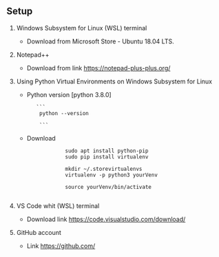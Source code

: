 ## Setup

1.  Windows Subsystem for Linux (WSL) terminal
    + Download from Microsoft Store - Ubuntu 18.04 LTS.

2.  Notepad++ 
    + Download from link https://notepad-plus-plus.org/

3.  Using Python Virtual Environments on Windows Subsystem for Linux
    + Python version [python 3.8.0]
             
             ``` 
              python --version
              
              ```
    + Download 
             
``` 
                   sudo apt install python-pip
                   sudo pip install virtualenv

                   mkdir ~/.storevirtualenvs
                   virtualenv -p python3 yourVenv 

                   source yourVenv/bin/activate
                  
```

4.  VS Code whit (WSL) terminal
    + Download link https://code.visualstudio.com/download/

5.  GitHub account
    + Link https://github.com/



